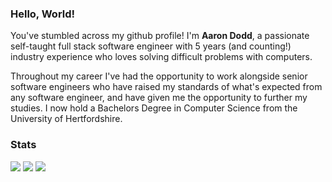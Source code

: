 ### Hello, World!

You've stumbled across my github profile! I'm **Aaron Dodd**, a passionate self-taught full stack software engineer with 5 years (and counting!) industry experience who loves solving difficult problems with computers.

Throughout my career I've had the opportunity to work alongside senior software engineers who have raised my standards of what's expected from any software engineer, and have given me the opportunity to further my studies. I now hold a Bachelors Degree in Computer Science from the University of Hertfordshire.

### Stats

![](https://github-profile-summary-cards.vercel.app/api/cards/profile-details?username=aardodd&theme=solarized_dark)
![](https://github-profile-summary-cards.vercel.app/api/cards/repos-per-language?username=aardodd&theme=solarized_dark)
![](https://github-profile-summary-cards.vercel.app/api/cards/stats?username=aardodd&theme=solarized_dark)

<!--
**aardodd/aardodd** is a ✨ _special_ ✨ repository because its `README.md` (this file) appears on your GitHub profile.

Here are some ideas to get you started:

- 🔭 I’m currently working on ...
- 🌱 I’m currently learning ...
- 👯 I’m looking to collaborate on ...
- 🤔 I’m looking for help with ...
- 💬 Ask me about ...
- 📫 How to reach me: ...
- 😄 Pronouns: ...
- ⚡ Fun fact: ...
-->
